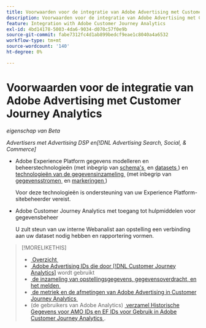 ```yaml
---
title: Voorwaarden voor de integratie van Adobe Advertising met Customer Journey Analytics
description: Voorwaarden voor de integratie van Adobe Advertising met Customer Journey Analytics
feature: Integration with Adobe Customer Journey Analytics
exl-id: 4bd14178-5003-4da6-9034-d070c57f0e9b
source-git-commit: fabe7312fc4d1ab899bedcf9eae1c8040a4a6532
workflow-type: tm+mt
source-wordcount: '140'
ht-degree: 0%

---
```


# Voorwaarden voor de integratie van Adobe Advertising met Customer Journey Analytics

*eigenschap van Beta*

*Advertisers met Advertising DSP en[!DNL Advertising Search, Social, & Commerce]*

* Adobe Experience Platform gegevens modelleren en beheerstechnologieën (met inbegrip van [&#x200B; schema&#39;s &#x200B;](https://experienceleague.adobe.com/nl/docs/experience-platform/xdm/home) en [&#x200B; datasets &#x200B;](https://experienceleague.adobe.com/nl/docs/experience-platform/catalog/datasets/overview)) en [&#x200B; technologieën van de gegevensinzameling &#x200B;](https://experienceleague.adobe.com/nl/docs/experience-platform/collection/home) (met inbegrip van [&#x200B; gegevensstromen &#x200B;](https://experienceleague.adobe.com/nl/docs/experience-platform/datastreams/overview) en [&#x200B; markeringen &#x200B;](https://experienceleague.adobe.com/nl/docs/experience-platform/tags/home))

  Voor deze technologieën is ondersteuning van uw Experience Platform-sitebeheerder vereist.

* Adobe Customer Journey Analytics met toegang tot hulpmiddelen voor gegevensbeheer

  U zult steun van uw interne Webanalist aan opstelling een verbinding aan uw dataset nodig hebben en rapportering vormen.

>[!MORELIKETHIS]
>
>* [&#x200B; Overzicht &#x200B;](overview.md)
>* [&#x200B; Adobe Advertising IDs die door  [!DNL Customer Journey Analytics]](ids.md) wordt gebruikt
>* [&#x200B; de inzameling van opstellingsgegevens, gegevensoverdracht, en het melden &#x200B;](set-up.md)
>* [&#x200B; de metriek en de afmetingen van Adobe Advertising in Customer Journey Analytics &#x200B;](advertising-data-in-cja.md)
>* (de gebruikers van Adobe Analytics) [&#x200B; verzamel Historische Gegevens voor AMO IDs en EF IDs voor Gebruik in Adobe Customer Journey Analytics &#x200B;](/help/integrations/analytics/rvars-to-evars.md).
